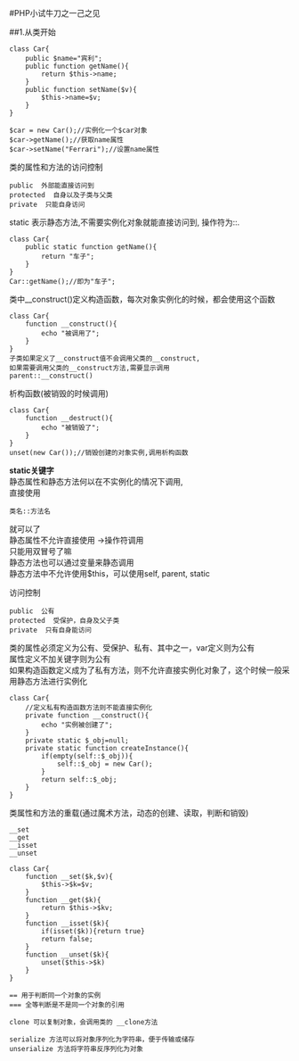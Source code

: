 #PHP小试牛刀之一己之见

##1.从类开始

	class Car{
		public $name="宾利";
		public function getName(){
			return $this->name;
		}
		public function setName($v){
			$this->name=$v;
		}
	}
	
	$car = new Car();//实例化一个$car对象
	$car->getName();//获取name属性
	$car->setName("Ferrari");//设置name属性

类的属性和方法的访问控制  

	public  外部能直接访问到  
	protected  自身以及子类与父类  
	private  只能自身访问  
static  表示静态方法,不需要实例化对象就能直接访问到, 操作符为::.

	class Car{
		public static function getName(){
			return "车子";
		}
	}
	Car::getName();//即为"车子";

类中__construct()定义构造函数，每次对象实例化的时候，都会使用这个函数  

	class Car{
		function __construct(){
			echo "被调用了";
		}
	}
	子类如果定义了__construct值不会调用父类的__construct,
	如果需要调用父类的__construct方法,需要显示调用  
	parent::__construct()
析构函数(被销毁的时候调用)

	class Car{
		function __destruct(){
			echo "被销毁了";
		}
	}
	unset(new Car());//销毁创建的对象实例,调用析构函数

**static关键字**  
静态属性和静态方法何以在不实例化的情况下调用,  
直接使用

	类名::方法名
就可以了  
静态属性不允许直接使用 ->操作符调用  
只能用双冒号了嘛  
静态方法也可以通过变量来静态调用  
静态方法中不允许使用$this，可以使用self, parent, static  

访问控制

	public  公有
	protected  受保护，自身及父子类
	private  只有自身能访问

类的属性必须定义为公有、受保护、私有、其中之一，var定义则为公有  
属性定义不加关键字则为公有  
如果构造函数定义成为了私有方法，则不允许直接实例化对象了，这个时候一般采用静态方法进行实例化

	class Car{
		//定义私有构造函数方法则不能直接实例化
		private function __construct(){
			echo "实例被创建了";
		}
		private static $_obj=null;
		private static function createInstance(){
			if(empty(self::$_obj)){
				self::$_obj = new Car();
			}
			return self::$_obj;
		}
	}

类属性和方法的重载(通过魔术方法，动态的创建、读取，判断和销毁)  

	__set
	__get
	__isset
	__unset
	
	class Car{
		function __set($k,$v){
			$this->$k=$v;
		}
		function __get($k){
			return $this->$kv;
		}
		function __isset($k){
			if(isset($k)){return true}
			return false;
		}
		function __unset($k){
			unset($this->$k)
		}
	}

	== 用于判断同一个对象的实例
	=== 全等判断是不是同一个对象的引用  

	clone 可以复制对象，会调用类的 __clone方法  

	serialize 方法可以将对象序列化为字符串，便于传输或储存  
	unserialize 方法将字符串反序列化为对象

